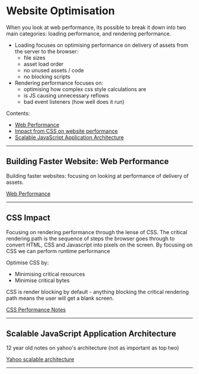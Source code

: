 # Website Optimisation

When you look at web performance, its possible to break it down into two main categories: loading performance, and rendering performance. 
- Loading focuses on optimising performance on delivery of assets from the server to the browser:
  - file sizes
  - asset load order
  - no unused assets / code 
  - no blocking scripts 
- Rendering performance focuses on:
  - optimising how complex css style calculations are
  - is JS causing unnecessary reflows
  - bad event listeners (how well does it run)

Contents:
- [Web Performance](#building-faster-website-web-performance)
- [Impact from CSS on website performance](#css-impact)
- [Scalable JavaScript Application Architecture](#scalable-javascript-application-architecture)


---

## Building Faster Website: Web Performance 
Building faster websites: focusing on looking at performance of delivery of assets.

[Web Performance](./building-faster-websites.md)

---

## CSS Impact
Focusing on rendering performance through the lense of CSS.
The critical rendering path is the sequence of steps the browser goes through to convert HTML, CSS and Javascript into pixels on the screen.
By focusing on CSS we can perform runtime performance 

Optimise CSS by:
- Minimising critical resources 
- Minimise critical bytes 

CSS is render blocking by default - anything blocking the critical rendering path means the user will get a blank screen. 

[CSS Performance Notes](./CSS-website-performance.md)

---

## Scalable JavaScript Application Architecture 
12 year old notes on yahoo's architecture 
(not as important as top two)

[Yahoo scalable architecture](./Scalable-JS-architecture.md)

---